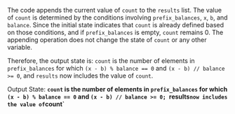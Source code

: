 The code appends the current value of `count` to the `results` list. The value of `count` is determined by the conditions involving `prefix_balances`, `x`, `b`, and `balance`. Since the initial state indicates that `count` is already defined based on those conditions, and if `prefix_balances` is empty, `count` remains 0. The appending operation does not change the state of `count` or any other variable. 

Therefore, the output state is: `count` is the number of elements in `prefix_balances` for which `(x - b) % balance == 0` and `(x - b) // balance >= 0`, and `results` now includes the value of `count`.

Output State: **`count` is the number of elements in `prefix_balances` for which `(x - b) % balance == 0` and `(x - b) // balance >= 0; `results` now includes the value of `count`**